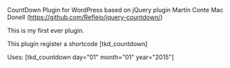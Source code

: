 CountDown Plugin for WordPress based on jQuery plugin Martín Conte Mac Donell (https://github.com/Reflejo/jquery-countdown/)

This is my first ever plugin.

This plugin register a shortcode [tkd_countdown]

Uses:
[tkd_countdown day="01" month="01" year="2015"]

